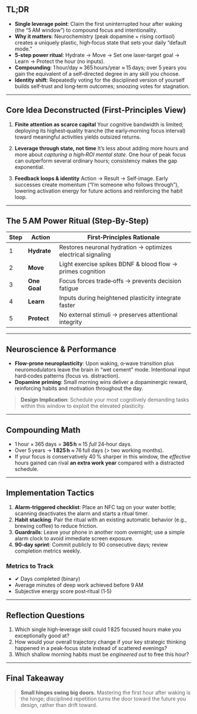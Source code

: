 ## TL;DR

* **Single leverage point**: Claim the first uninterrupted hour after waking (the “5 AM window”) to compound focus and intentionality.
* **Why it matters**: Neurochemistry (peak dopamine + rising cortisol) creates a uniquely plastic, high‑focus state that sets your daily “default mode.”
* **5‑step power ritual**: Hydrate → Move → Set one laser‑target goal → Learn → Protect the hour (no inputs).
* **Compounding**: 1 hour/day ≈ 365 hours/year ≈ 15 days; over 5 years you gain the equivalent of a self‑directed degree in any skill you choose.
* **Identity shift**: Repeatedly voting for the disciplined version of yourself builds self‑trust and long‑term outcomes; snoozing votes for stagnation.

---

## Core Idea Deconstructed (First‑Principles View)

1. **Finite attention as scarce capital**
   Your cognitive bandwidth is limited; deploying its highest‑quality tranche (the early‑morning focus interval) toward meaningful activities yields outsized returns.

2. **Leverage through state, not time**
   It’s less about adding more hours and more about *capturing a high‑ROI mental state*. One hour of peak focus can outperform several ordinary hours; consistency makes the gap exponential.

3. **Feedback loops & identity**
   Action → Result → Self‑image. Early successes create momentum (“I’m someone who follows through”), lowering activation energy for future actions and reinforcing the habit loop.

---

## The 5 AM Power Ritual (Step‑By‑Step)

| Step | Action       | First‑Principles Rationale                                   |
| ---- | ------------ | ------------------------------------------------------------ |
| 1    | **Hydrate**  | Restores neuronal hydration → optimizes electrical signaling |
| 2    | **Move**     | Light exercise spikes BDNF & blood flow → primes cognition   |
| 3    | **One Goal** | Focus forces trade‑offs → prevents decision fatigue          |
| 4    | **Learn**    | Inputs during heightened plasticity integrate faster         |
| 5    | **Protect**  | No external stimuli → preserves attentional integrity        |

---

## Neuroscience & Performance

* **Flow‑prone neuroplasticity**: Upon waking, α‑wave transition plus neuromodulators leave the brain in “wet cement” mode. Intentional input hard‑codes patterns (focus vs. distraction).
* **Dopamine priming**: Small morning wins deliver a dopaminergic reward, reinforcing habits and motivation throughout the day.

> **Design Implication**: Schedule your most cognitively demanding tasks within this window to exploit the elevated plasticity.

---

## Compounding Math

* 1 hour × 365 days = **365 h** ≈ 15 *full* 24‑hour days.
* Over 5 years → **1 825 h** ≈ 76 full days (> two working months).
* If your focus is conservatively 40 % sharper in this window, the *effective* hours gained can rival **an extra work year** compared with a distracted schedule.

---

## Implementation Tactics

1. **Alarm‑triggered checklist**: Place an NFC tag on your water bottle; scanning deactivates the alarm and starts a ritual timer.
2. **Habit stacking**: Pair the ritual with an existing automatic behavior (e.g., brewing coffee) to reduce friction.
3. **Guardrails**: Leave your phone in another room overnight; use a simple alarm clock to avoid immediate screen exposure.
4. **90‑day sprint**: Commit publicly to 90 consecutive days; review completion metrics weekly.

### Metrics to Track

* ✔ Days completed (binary)
* Average minutes of deep work achieved before 9 AM
* Subjective energy score post‑ritual (1‑5)

---

## Reflection Questions

1. Which single high‑leverage skill could 1 825 focused hours make you exceptionally good at?
2. How would your overall trajectory change if your key strategic thinking happened in a peak‑focus state instead of scattered evenings?
3. Which shallow morning habits must be *engineered out* to free this hour?

---

## Final Takeaway

> **Small hinges swing big doors.** Mastering the first hour after waking is the hinge; disciplined repetition turns the door toward the future you design, rather than drift toward.
